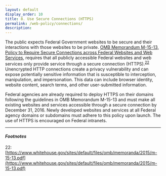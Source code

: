 ```yaml
---
layout: default
display_order: 10
title: 8. Use Secure Connections (HTTPS)
permalink: /web-policy/connections/
description:
---
```


The public expects Federal Government websites to be secure and their interactions with those websites to be private. [OMB Memorandum M-15-13, Policy to Require Secure Connections across Federal Websites and Web Services](https://www.whitehouse.gov/sites/default/files/omb/memoranda/2015/m-15-13.pdf), requires that all publicly accessible Federal websites and web services only provide service through a secure connection (HTTPS).<sup>[22](#myfootnote14)</sup>  Unencrypted HTTP connections create a privacy vulnerability and can expose potentially sensitive information that is susceptible to interception, manipulation, and impersonation. This data can include browser identity, website content, search terms, and other user-submitted information.

Federal agencies are already required to deploy HTTPS on their domains following the guidelines in OMB Memorandum M-15-13 and must make all existing websites and services accessible through a secure connection by December 31, 2016. Newly developed websites and services at all Federal agency domains or subdomains must adhere to this policy upon launch. The use of HTTPS is encouraged on Federal intranets.

***

#### *Footnotes* 
<a name="myfootnote22">22</a>:  [https://www.whitehouse.gov/sites/default/files/omb/memoranda/2015/m-15-13.pdf](https://www.whitehouse.gov/sites/default/files/omb/memoranda/2015/m-15-13.pdf)
